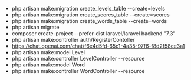 - php artisan make:migration create_levels_table --create=levels
- php artisan make:migration create_scores_table --create=scores
- php artisan make:migration create_words_table --create=words
- php artisan migrate
- composer create-project --prefer-dist laravel/laravel backend "7.3"
- php artisan make:controller auth/RegisterContoller
- https://chat.openai.com/chat/f6e4d5fd-65c1-4a35-97f6-f8d2f58ce3a1
- php artisan make:model Level
- php artisan make:controller LevelController --resource
- php artisan make:model Word
- php artisan make:controller WordController --resource

